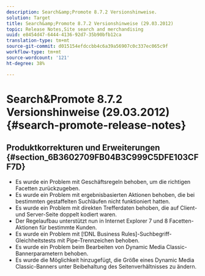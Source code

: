 ```yaml
---
description: Search&amp;Promote 8.7.2 Versionshinweise.
solution: Target
title: Search&amp;Promote 8.7.2 Versionshinweise (29.03.2012)
topic: Release Notes,Site search and merchandising
uuid: e8454d47-6444-4136-92d7-35b90bfb12ca
translation-type: tm+mt
source-git-commit: d015154efdccbb4c6a39a56907c0c337ec065c9f
workflow-type: tm+mt
source-wordcount: '121'
ht-degree: 38%

---
```



# Search&amp;Promote 8.7.2 Versionshinweise (29.03.2012){#search-promote-release-notes}

## Produktkorrekturen und Erweiterungen {#section_6B3602709FB04B3C999C5DFE103CFF7D}

* Es wurde ein Problem mit Geschäftsregeln behoben, um die richtigen Facetten zurückzugeben.
* Es wurde ein Problem mit ergebnisbasierten Aktionen behoben, die bei bestimmten gestaffelten Suchläufen nicht funktioniert hatten.
* Es wurde ein Problem mit direkten Trefferdaten behoben, die auf Client- und Server-Seite doppelt kodiert waren.
* Der Regelaufbau unterstützt nun in Internet Explorer 7 und 8 Facetten-Aktionen für bestimmte Kunden.
* Es wurde ein Problem mit [!DNL Business Rules]-Suchbegriff-Gleichheitstests mit Pipe-Trennzeichen behoben.
* Es wurde ein Problem beim Bearbeiten von Dynamic Media Classic-Bannerparametern behoben.
* Es wurde die Möglichkeit hinzugefügt, die Größe eines Dynamic Media Classic-Banners unter Beibehaltung des Seitenverhältnisses zu ändern.

